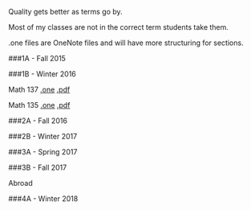Quality gets better as terms go by.

Most of my classes are not in the correct term students take them.


.one files are OneNote files and will have more structuring for sections.


###1A - Fall 2015


###1B - Winter 2016

Math 137 [.one]() [.pdf]()

Math 135 [.one]() [.pdf]()

###2A - Fall 2016


###2B - Winter 2017


###3A - Spring 2017


###3B - Fall 2017

Abroad


###4A - Winter 2018


